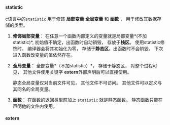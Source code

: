 #### statistic

c语言中的`statistic` 用于修饰 **局部变量** **全局变量** 和 **函数** ， 用于修改其数据存储的类型。

1. **修饰局部变量**： 在任意一个函数内部定义的变量就是局部变量*(不加statistic)*, 初始值不确定，出函数时自动销毁， 存放于**栈区**。 使用statistic修饰时， 编译器会将其初始化为零， 存储于**静态区**。出函数时不会销毁， 下次进入函数改变量的值依然存在。

2. **全局变量**： 全部变量*（不加statistic）*， 存储于静态区， 对整个过程可见， 其他文件使用关键字 **extern**外部声明后可以直接使用。 

   静态全局变量仅对当前文件可见， 其他文件不可访问。 其他文件可以定义与其同名的全局变量。

3. **函数**： 在函数的返回类型前加上 `statistic` 就是静态函数。 静态函数只能在声明他的文件内使用。

#### extern





